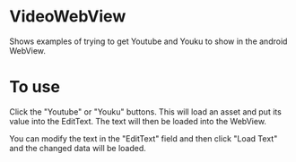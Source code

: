 VideoWebView
============

Shows examples of trying to get Youtube and Youku to show in the android WebView.

To use
======

Click the "Youtube" or "Youku" buttons. This will load an asset and put its value into the EditText. The text will then be loaded into the WebView.

You can modify the text in the "EditText" field and then click "Load Text" and the changed data will be loaded.
